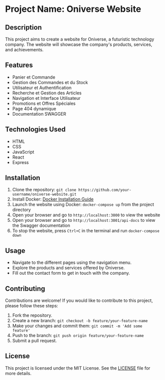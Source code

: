 # Project Name: Oniverse Website

## Description
This project aims to create a website for Oniverse, a futuristic technology company. The website will showcase the company's products, services, and achievements.

## Features
- Panier et Commande
- Gestion des Commandes et du Stock
- Utilisateur et Authentification
- Recherche et Gestion des Articles
- Navigation et Interface Utilisateur
- Promotions et Offres Spéciales
- Page 404 dynamique
- Documentation SWAGGER

## Technologies Used
- HTML
- CSS
- JavaScript
- React
- Express

## Installation
1. Clone the repository: `git clone https://github.com/your-username/oniverse-website.git`
2. Install Docker: [Docker Installation Guide](https://docs.docker.com/get-docker/)
3. Launch the website using Docker: `docker-compose up` from the project directory
4. Open your browser and go to `http://localhost:3000` to view the website
5. Open your browser and go to `http://localhost:3001/api-docs` to view the Swagger documentation
6. To stop the website, press `Ctrl+C` in the terminal and run `docker-compose down`

## Usage
- Navigate to the different pages using the navigation menu.
- Explore the products and services offered by Oniverse.
- Fill out the contact form to get in touch with the company.

## Contributing
Contributions are welcome! If you would like to contribute to this project, please follow these steps:
1. Fork the repository.
2. Create a new branch: `git checkout -b feature/your-feature-name`
3. Make your changes and commit them: `git commit -m 'Add some feature'`
4. Push to the branch: `git push origin feature/your-feature-name`
5. Submit a pull request.

## License
This project is licensed under the MIT License. See the [LICENSE](LICENSE.md) file for more details.
